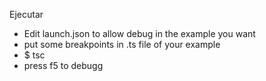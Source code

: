 Ejecutar

- Edit launch.json to allow debug in the example you want
- put some breakpoints in .ts file of your example
- $ tsc
- press f5 to debugg
